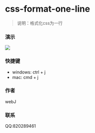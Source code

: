 # css-format-one-line

> 说明：格式化css为一行

### 演示
![](https://tool.chenzejiang.com/static/images/css-format.gif)

### 快捷键
- windows: ctrl + j
- mac: cmd + j

### 作者
webJ 

### 联系
QQ:820289461

